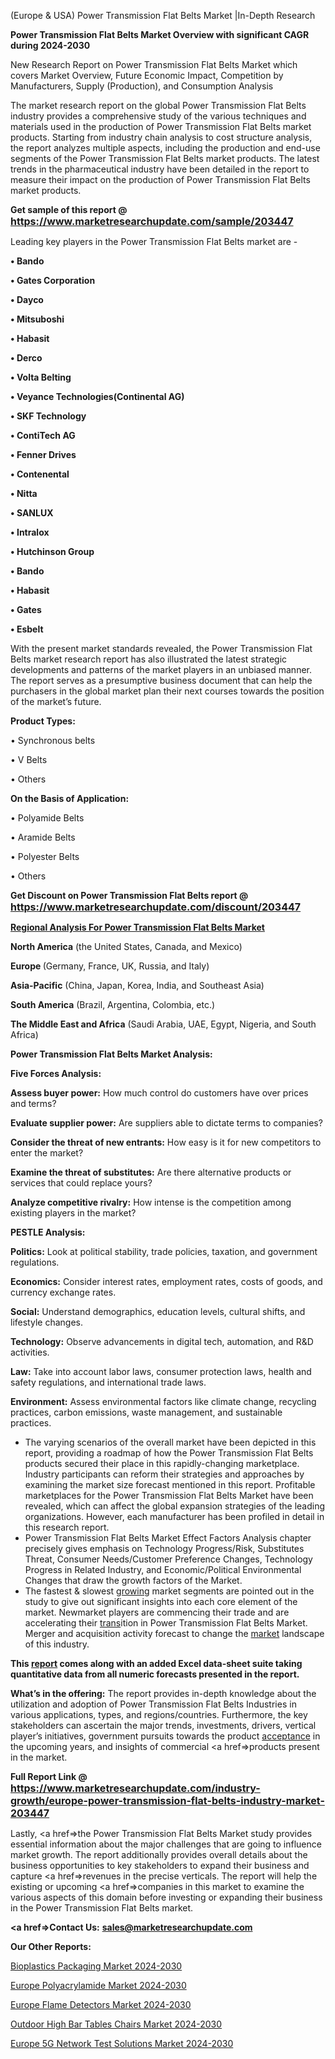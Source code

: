  (Europe & USA) Power Transmission Flat Belts Market |In-Depth Research

<strong>Power Transmission Flat Belts Market Overview with significant CAGR during 2024-2030</strong>

New Research Report on Power Transmission Flat Belts Market which covers Market Overview, Future Economic Impact, Competition by Manufacturers, Supply (Production), and Consumption Analysis

The market research report on the global Power Transmission Flat Belts industry provides a comprehensive study of the various techniques and materials used in the production of Power Transmission Flat Belts market products. Starting from industry chain analysis to cost structure analysis, the report analyzes multiple aspects, including the production and end-use segments of the Power Transmission Flat Belts market products. The latest trends in the pharmaceutical industry have been detailed in the report to measure their impact on the production of Power Transmission Flat Belts market products.

<strong>Get sample of this report @ <a href=https://www.marketresearchupdate.com/sample/203447><font size=3 color=#0000ff>https://www.marketresearchupdate.com/sample/203447</font></a></strong>

Leading key players in the Power Transmission Flat Belts market are -

<strong>• Bando

• Gates Corporation

• Dayco

• Mitsuboshi

• Habasit

• Derco

• Volta Belting

• Veyance Technologies(Continental AG)

• SKF Technology

• ContiTech AG

• Fenner Drives

• Contenental

• Nitta

• SANLUX

• Intralox

• Hutchinson Group

• Bando

• Habasit

• Gates

• Esbelt</strong>

With the present market standards revealed, the Power Transmission Flat Belts market research report has also illustrated the latest strategic developments and patterns of the market players in an unbiased manner. The report serves as a presumptive business document that can help the purchasers in the global market plan their next courses towards the position of the market’s future.

<strong>Product Types:</strong>

• Synchronous belts

• V Belts

• Others

<strong>On the Basis of Application:</strong>

• Polyamide Belts

• Aramide Belts

• Polyester Belts

• Others

<strong>Get Discount on Power Transmission Flat Belts report @ <a href=https://www.marketresearchupdate.com/discount/203447><font size=3 color=#0000ff>https://www.marketresearchupdate.com/discount/203447</font></a></strong>

<strong><u><b>Regional Analysis For Power Transmission Flat Belts Market</b></u></strong>

<strong><b>North America</b></strong> (the United States, Canada, and Mexico)

<strong><b>Europe </b></strong>(Germany, France, UK, Russia, and Italy)

<strong><b>Asia-Pacific</b></strong> (China, Japan, Korea, India, and Southeast Asia)

<strong><b>South America</b></strong> (Brazil, Argentina, Colombia, etc.)

<strong><b>The Middle East and Africa</b></strong> (Saudi Arabia, UAE, Egypt, Nigeria, and South Africa)

<strong>Power Transmission Flat Belts Market Analysis:</strong>

<strong>Five Forces Analysis:</strong>

<strong>Assess buyer power:</strong> How much control do customers have over prices and terms?

<strong>Evaluate supplier power:</strong> Are suppliers able to dictate terms to companies?

<strong>Consider the threat of new entrants:</strong> How easy is it for new competitors to enter the market?

<strong>Examine the threat of substitutes:</strong> Are there alternative products or services that could replace yours?

<strong>Analyze competitive rivalry:</strong> How intense is the competition among existing players in the market?

<strong>PESTLE Analysis:</strong>

<strong>Politics:</strong> Look at political stability, trade policies, taxation, and government regulations.

<strong>Economics:</strong> Consider interest rates, employment rates, costs of goods, and currency exchange rates.

<strong>Social:</strong> Understand demographics, education levels, cultural shifts, and lifestyle changes.

<strong>Technology:</strong> Observe advancements in digital tech, automation, and R&D activities.

<strong>Law:</strong> Take into account labor laws, consumer protection laws, health and safety regulations, and international trade laws.

<strong>Environment:</strong> Assess environmental factors like climate change, recycling practices, carbon emissions, waste management, and sustainable practices.

<ul>
  <li>The varying scenarios of the overall market have been depicted in this report, providing a roadmap of how the Power Transmission Flat Belts products secured their place in this rapidly-changing marketplace. Industry participants can reform their strategies and approaches by examining the market size forecast mentioned in this report. Profitable marketplaces for the Power Transmission Flat Belts Market have been revealed, which can affect the global expansion strategies of the leading organizations. However, each manufacturer has been profiled in detail in this research report.</li>
  <li>Power Transmission Flat Belts Market Effect Factors Analysis chapter precisely gives emphasis on Technology Progress/Risk, Substitutes Threat, Consumer Needs/Customer Preference Changes, Technology Progress in Related Industry, and Economic/Political Environmental Changes that draw the growth factors of the Market.</li>
  <li>The fastest &amp; slowest <a href=ASDF991299>growing</a> market segments are pointed out in the study to give out significant insights into each core element of the market. Newmarket players are commencing their trade and are accelerating their <a href=>trans</a>ition in Power Transmission Flat Belts Market. Merger and acquisition activity forecast to change the <a href=>market</a> landscape of this industry.</li>
</ul>
<strong>This <a href=>report</a> comes along with an added Excel data-sheet suite taking quantitative data from all numeric forecasts presented in the report.</strong>

<strong>What’s in the offering:</strong> The report provides in-depth knowledge about the utilization and adoption of Power Transmission Flat Belts Industries in various applications, types, and regions/countries. Furthermore, the key stakeholders can ascertain the major trends, investments, drivers, vertical player’s initiatives, government pursuits towards the product <a href=ASDF881288>acceptance</a> in the upcoming years, and insights of commercial <a href=>products</a> present in the market.

<strong>Full Report Link @ <a href=https://www.marketresearchupdate.com/industry-growth/europe-power-transmission-flat-belts-industry-market-203447><font size=3 color=#0000ff>https://www.marketresearchupdate.com/industry-growth/europe-power-transmission-flat-belts-industry-market-203447</font></a></strong>

Lastly, <a href=>the</a> Power Transmission Flat Belts Market study provides essential information about the major challenges that are going to influence market growth. The report additionally provides overall details about the business opportunities to key stakeholders to expand their business and capture <a href=>revenues</a> in the precise verticals. The report will help the existing or upcoming <a href=>companies</a> in this market to examine the various aspects of this domain before investing or expanding their business in the Power Transmission Flat Belts market.

<strong><a href=><strong>Contact Us:</strong></a></strong>
<strong>sales@marketresearchupdate.com</strong>

<strong>Our Other Reports:</strong>

<a href=https://www.linkedin.com/pulse/bioplastics-packaging-market-industry-analysis>Bioplastics Packaging Market 2024-2030</a>

<a href=https://www.linkedin.com/pulse/europe-polyacrylamide-market-size-share-trends-growth>Europe Polyacrylamide Market 2024-2030</a>

<a href=https://www.linkedin.com/pulse/europe-flame-detectors-market-size-growth-set>Europe Flame Detectors Market 2024-2030</a>

<a href=https://www.linkedin.com/pulse/outdoor-high-bar-tables-chairs-market-analysis-i8rtf/>Outdoor High Bar Tables Chairs Market 2024-2030</a>

<a href=https://www.linkedin.com/pulse/europe-5g-network-test-solutions-market-research-hhaof/>Europe 5G Network Test Solutions Market 2024-2030</a>

